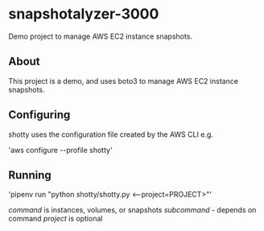 # snapshotalyzer-3000
Demo project to manage AWS EC2 instance snapshots.

## About

This project is a demo, and uses boto3 to manage AWS EC2 instance snapshots.

## Configuring

shotty uses the configuration file created by the AWS CLI e.g.

'aws configure --profile shotty'

## Running

'pipenv run "python shotty/shotty.py <command> <subcommand> <--project=PROJECT>"'

*command* is instances, volumes, or snapshots
*subcommand* - depends on command
*project* is optional
